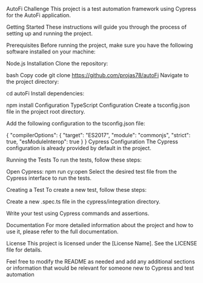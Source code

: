 AutoFi Challenge
This project is a test automation framework using Cypress for the AutoFi application.

Getting Started
These instructions will guide you through the process of setting up and running the project.

Prerequisites
Before running the project, make sure you have the following software installed on your machine:

Node.js
Installation
Clone the repository:

bash
Copy code
git clone https://github.com/projas78/autoFi
Navigate to the project directory:

cd autoFi
Install dependencies:

npm install
Configuration
TypeScript Configuration
Create a tsconfig.json file in the project root directory.

Add the following configuration to the tsconfig.json file:

{
  "compilerOptions": {
    "target": "ES2017",
    "module": "commonjs",
    "strict": true,
    "esModuleInterop": true
  }
}
Cypress Configuration
The Cypress configuration is already provided by default in the project.

Running the Tests
To run the tests, follow these steps:

Open Cypress:
npm run cy:open
Select the desired test file from the Cypress interface to run the tests.

Creating a Test
To create a new test, follow these steps:

Create a new .spec.ts file in the cypress/integration directory.

Write your test using Cypress commands and assertions.

Documentation
For more detailed information about the project and how to use it, please refer to the full documentation.

License
This project is licensed under the [License Name]. See the LICENSE file for details.

Feel free to modify the README as needed and add any additional sections or information that would be relevant for someone new to Cypress and test automation